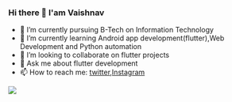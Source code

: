 ### Hi there 👋 I'am Vaishnav

<!--
**vaishnavkkl/vaishnavkkl** is a ✨ _special_ ✨ repository because its `README.md` (this file) appears on your GitHub profile.

-Here are some ideas to get you started:

- 🔭 I’m currently pursuing B-Tech on Information Technology
- 🌱 I’m currently learning Android app development(flutter)
- 👯 I’m looking to collaborate on web development projects
- 💬 Ask me about web development
- 📫 How to reach me: twitter






-->
- 🔭 I’m currently pursuing B-Tech on Information Technology
- 🌱 I’m currently learning Android app development(flutter),Web Development and Python automation 
- 👯 I’m looking to collaborate on flutter projects
- 💬 Ask me about flutter development
- 📫 How to reach me: [twitter](https://www.twitter.com/vaishnavkkl),[Instagram](https://www.instagram.com/mr._yshnav/)


<img src="https://github-readme-stats.vercel.app/api?username=vaishnavkkl&&show_icons=true&title_color=ffffff&icon_color=bb2acf&text_color=daf7dc&bg_color=191919"/>
<br>

